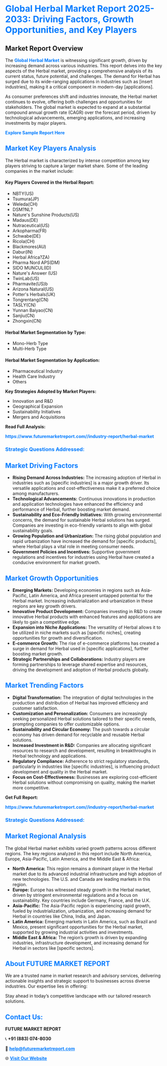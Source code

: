 <h1 style="color: #007BFF;">Global Herbal Market Report 2025-2033: Driving Factors, Growth Opportunities, and Key Players</h1>

<section id="overview">
<h2>Market Report Overview</h2>
<p>The <a href="https://www.futuremarketreport.com//industry-report/herbal-market" style="color: #007BFF; text-decoration: none;"><strong>Global Herbal Market</strong></a> is witnessing significant growth, driven by increasing demand across various industries. This report delves into the key aspects of the Herbal market, providing a comprehensive analysis of its current status, future potential, and challenges. The demand for Herbal has surged due to its wide-ranging applications in industries such as [insert industries], making it a critical component in modern-day [applications].</p>
<p>As consumer preferences shift and industries innovate, the Herbal market continues to evolve, offering both challenges and opportunities for stakeholders. The global market is expected to expand at a substantial compound annual growth rate (CAGR) over the forecast period, driven by technological advancements, emerging applications, and increasing investments by major players.</p>
</section>

<section id="overview">
<p><a href="https://www.futuremarketreport.com//request-sample/reportId=83444" style="color: #007BFF; text-decoration: none;"><strong>Explore Sample Report Here</strong></a></p>
</section>

<section id="key-players">
<h2 style="color: #007BFF;">Market Key Players Analysis</h2>
<p>The Herbal market is characterized by intense competition among key players striving to capture a larger market share. Some of the leading companies in the market include:</p>
<h4>Key Players Covered in the Herbal Report:</h4>
<ul><li>NBTY(US)</li><li>Tsumura(JP)</li><li>Weleda(CH)</li><li>DSM?NL?</li><li>Nature&#039;s Sunshine Products(US)</li><li>Madaus(DE)</li><li>Nutraceutical(US)</li><li>Arkopharma(FR)</li><li>Schwabe(DE)</li><li>Ricola(CH)</li><li>Blackmores(AU)</li><li>Dabur(IN)</li><li>Herbal Africa?ZA)</li><li>Pharma Nord APS(DM)</li><li>SIDO MUNCUL(ID)</li><li>Nature&#039;s Answer (US)</li><li>TwinLab(US)</li><li>Pharmavite(US)b</li><li>Arizona Natural(US)</li><li>Potter&#039;s Herbals(UK)</li><li>Tongrentang(CN)</li><li>TASLY(CN)</li><li>Yunnan Baiyao(CN)</li><li>Sanjiu(CN)</li><li>Zhongxin(CN)</li></ul>
<h4>Herbal Market Segmentation by Type:</h4>
<ul><li>Mono-Herb Type</li><li>Multi-Herb Type</li></ul>

<h4>Herbal Market Segmentation by Application:</h4>
<ul><li>Pharmaceutical Industry</li><li>Health Care Industry</li><li>Others</li></ul>
<p><strong>Key Strategies Adopted by Market Players:</strong></p>
<ul>
<li>Innovation and R&D</li>
<li>Geographical Expansion</li>
<li>Sustainability Initiatives</li>
<li>Mergers and Acquisitions</li>
</ul>
</section>

<section>
<p><strong>Read Full Analysis: </strong></p><a href="https://www.futuremarketreport.com//industry-report/herbal-market" style="color: #007BFF; text-decoration: none;"><strong>https://www.futuremarketreport.com//industry-report/herbal-market</strong></a>
<h3 style="color: #007BFF;">Strategic Questions Addressed:</h3>
</section>

<section id="driving-factors">
<h2 style="color: #007BFF;">Market Driving Factors</h2>
<ul>
<li><strong>Rising Demand Across Industries:</strong> The increasing adoption of Herbal in industries such as [specific industries] is a major growth driver. Its versatile applications and cost-effectiveness make it a preferred choice among manufacturers.</li>
<li><strong>Technological Advancements:</strong> Continuous innovations in production and application technologies have enhanced the efficiency and performance of Herbal, further boosting market demand.</li>
<li><strong>Sustainability and Eco-Friendly Initiatives:</strong> With growing environmental concerns, the demand for sustainable Herbal solutions has surged. Companies are investing in eco-friendly variants to align with global sustainability goals.</li>
<li><strong>Growing Population and Urbanization:</strong> The rising global population and rapid urbanization have increased the demand for [specific products], where Herbal plays a vital role in meeting consumer needs.</li>
<li><strong>Government Policies and Incentives:</strong> Supportive government regulations and incentives for industries using Herbal have created a conducive environment for market growth.</li>
</ul>
</section>

<section id="growth-opportunities">
<h2 style="color: #007BFF;">Market Growth Opportunities</h2>
<ul>
<li><strong>Emerging Markets:</strong> Developing economies in regions such as Asia-Pacific, Latin America, and Africa present untapped potential for the Herbal market. Increasing industrialization and urbanization in these regions are key growth drivers.</li>
<li><strong>Innovative Product Development:</strong> Companies investing in R&D to create innovative Herbal products with enhanced features and applications are likely to gain a competitive edge.</li>
<li><strong>Expansion into Niche Applications:</strong> The versatility of Herbal allows it to be utilized in niche markets such as [specific niches], creating opportunities for growth and diversification.</li>
<li><strong>E-commerce Growth:</strong> The rise of e-commerce platforms has created a surge in demand for Herbal used in [specific applications], further boosting market growth.</li>
<li><strong>Strategic Partnerships and Collaborations:</strong> Industry players are forming partnerships to leverage shared expertise and resources, driving the development and adoption of Herbal products globally.</li>
</ul>
</section>

<section id="trending-factors">
<h2 style="color: #007BFF;">Market Trending Factors</h2>
<ul>
<li><strong>Digital Transformation:</strong> The integration of digital technologies in the production and distribution of Herbal has improved efficiency and customer satisfaction.</li>
<li><strong>Customization and Personalization:</strong> Consumers are increasingly seeking personalized Herbal solutions tailored to their specific needs, prompting companies to offer customizable options.</li>
<li><strong>Sustainability and Circular Economy:</strong> The push towards a circular economy has driven demand for recyclable and reusable Herbal solutions.</li>
<li><strong>Increased Investment in R&D:</strong> Companies are allocating significant resources to research and development, resulting in breakthroughs in Herbal technology and applications.</li>
<li><strong>Regulatory Compliance:</strong> Adherence to strict regulatory standards, particularly in industries like [specific industries], is influencing product development and quality in the Herbal market.</li>
<li><strong>Focus on Cost-Effectiveness:</strong> Businesses are exploring cost-efficient Herbal solutions without compromising on quality, making the market more competitive.</li>
</ul>
</section>

<section>
<p><strong>Get Full Report: </strong></p><a href="https://www.futuremarketreport.com//industry-report/herbal-market" style="color: #007BFF; text-decoration: none;"><strong>https://www.futuremarketreport.com//industry-report/herbal-market</strong></a>
<h3 style="color: #007BFF;">Strategic Questions Addressed:</h3>
</section>


<section id="regional-analysis">
<h2 style="color: #007BFF;">Market Regional Analysis</h2>
<p>The global Herbal market exhibits varied growth patterns across different regions. The key regions analyzed in this report include North America, Europe, Asia-Pacific, Latin America, and the Middle East & Africa:</p>
<ul>
<li><strong>North America:</strong> This region remains a dominant player in the Herbal market due to its advanced industrial infrastructure and high adoption of new technologies. The U.S. and Canada are leading markets in this region.</li>
<li><strong>Europe:</strong> Europe has witnessed steady growth in the Herbal market, driven by stringent environmental regulations and a focus on sustainability. Key countries include Germany, France, and the U.K.</li>
<li><strong>Asia-Pacific:</strong> The Asia-Pacific region is experiencing rapid growth, fueled by industrialization, urbanization, and increasing demand for Herbal in countries like China, India, and Japan.</li>
<li><strong>Latin America:</strong> Emerging markets in Latin America, such as Brazil and Mexico, present significant opportunities for the Herbal market, supported by growing industrial activities and investments.</li>
<li><strong>Middle East & Africa:</strong> The region’s growth is driven by expanding industries, infrastructure development, and increasing demand for Herbal in sectors like [specific sectors].</li>
</ul>
</section>

<footer>
<h2 style="color: #007BFF;">About FUTURE MARKET REPORT</h2>
<p>We are a trusted name in market research and advisory services, delivering actionable insights and strategic support to businesses across diverse industries. Our expertise lies in offering:</p>

<p>Stay ahead in today’s competitive landscape with our tailored research solutions.</p>

<h2 style="color: #007BFF;">Contact Us:</h2>
<p><strong>FUTURE MARKET REPORT</strong></p>
<p>📞 <strong>+91 (883) 074-8030</strong></p>
<p>📧 <strong><a href="mailto:help@futuremarketreport.com" style="color: #007BFF;">help@futuremarketreport.com</a></strong></p>
<p>🌐 <strong><a href="https://www.futuremarketreport.com/" style="color: #007BFF;">Visit Our Website</a></strong></p>
</footer>